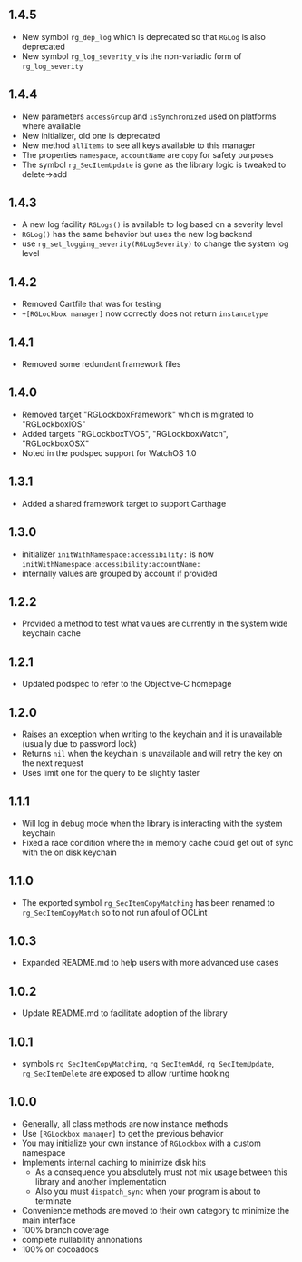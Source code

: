## 1.4.5
- New symbol `rg_dep_log` which is deprecated so that `RGLog` is also deprecated
- New symbol `rg_log_severity_v` is the non-variadic form of `rg_log_severity`

## 1.4.4
- New parameters `accessGroup` and `isSynchronized` used on platforms where available
- New initializer, old one is deprecated
- New method `allItems` to see all keys available to this manager
- The properties `namespace`, `accountName` are `copy` for safety purposes
- The symbol `rg_SecItemUpdate` is gone as the library logic is tweaked to delete->add 

## 1.4.3
- A new log facility `RGLogs()` is available to log based on a severity level
- `RGLog()` has the same behavior but uses the new log backend
- use `rg_set_logging_severity(RGLogSeverity)` to change the system log level

## 1.4.2
- Removed Cartfile that was for testing
- `+[RGLockbox manager]` now correctly does not return `instancetype`

## 1.4.1
- Removed some redundant framework files

## 1.4.0
- Removed target "RGLockboxFramework" which is migrated to "RGLockboxIOS"
- Added targets "RGLockboxTVOS", "RGLockboxWatch", "RGLockboxOSX"
- Noted in the podspec support for WatchOS 1.0

## 1.3.1
- Added a shared framework target to support Carthage

## 1.3.0
- initializer `initWithNamespace:accessibility:` is now `initWithNamespace:accessibility:accountName:`
- internally values are grouped by account if provided

## 1.2.2
- Provided a method to test what values are currently in the system wide keychain cache

## 1.2.1
- Updated podspec to refer to the Objective-C homepage

## 1.2.0
- Raises an exception when writing to the keychain and it is unavailable (usually due to password lock)
- Returns `nil` when the keychain is unavailable and will retry the key on the next request
- Uses limit one for the query to be slightly faster

## 1.1.1
- Will log in debug mode when the library is interacting with the system keychain
- Fixed a race condition where the in memory cache could get out of sync with the on disk keychain

## 1.1.0
- The exported symbol `rg_SecItemCopyMatching` has been renamed to `rg_SecItemCopyMatch` so to not run afoul of OCLint

## 1.0.3
- Expanded README.md to help users with more advanced use cases

## 1.0.2
- Update README.md to facilitate adoption of the library

## 1.0.1
- symbols `rg_SecItemCopyMatching`, `rg_SecItemAdd`, `rg_SecItemUpdate`, `rg_SecItemDelete` are exposed to allow runtime hooking

## 1.0.0
- Generally, all class methods are now instance methods
- Use `[RGLockbox manager]` to get the previous behavior
- You may initialize your own instance of `RGLockbox` with a custom namespace
- Implements internal caching to minimize disk hits
  - As a consequence you absolutely must not mix usage between this library and another implementation
  - Also you must `dispatch_sync` when your program is about to terminate
- Convenience methods are moved to their own category to minimize the main interface
- 100% branch coverage
- complete nullability annonations
- 100% on cocoadocs

